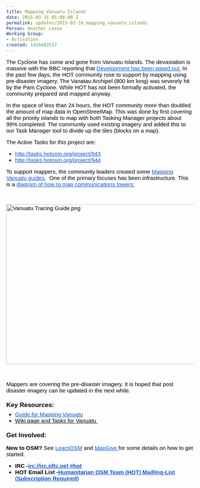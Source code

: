 ```yaml
---
title: Mapping Vanuatu Islands
date: 2015-03-16 05:08:00 Z
permalink: updates/2015-03-16_mapping_vanuatu_islands
Person: Heather Leson
Working Group:
- Activation
created: 1426482517
---
```


<p><span style="font-size: 15px; font-family: Arial; color: #000000; background-color: transparent; font-weight: normal; font-style: normal; font-variant: normal; text-decoration: none; vertical-align: baseline;">The Cyclone has come and gone from Vanuatu Islands. The devastation is massive with the BBC reporting that </span><a style="text-decoration: none;" href="http://www.bbc.com/news/world-asia-31866783"><span style="font-size: 15px; font-family: Arial; color: #1155cc; background-color: transparent; font-weight: normal; font-style: normal; font-variant: normal; text-decoration: underline; vertical-align: baseline;">Development has been wiped out.</span></a><span style="font-size: 15px; font-family: Arial; color: #000000; background-color: transparent; font-weight: normal; font-style: normal; font-variant: normal; text-decoration: none; vertical-align: baseline;"> In the past few days, the HOT community rose to support by mapping using pre-disaster imagery. The Vanatau Archipel (800 km long) was severely hit by the Pam Cyclone. While HOT has not been formally activated, the community prepared and mapped anyway. </span></p><p><span style="font-size: 15px; font-family: Arial; color: #000000; background-color: transparent; font-weight: normal; font-style: normal; font-variant: normal; text-decoration: none; vertical-align: baseline;">In the space of less than 24 hours, the HOT community more than doubled the amount of map data in OpenStreetMap. This was done by first covering all the priority islands to map with both Tasking Manager projects about 99% completed. The community used existing imagery and added this to our Task Manager tool to divide up the tiles (blocks on a map). </span></p><p><span style="font-size: 15px; font-family: Arial; color: #000000; background-color: transparent; font-weight: normal; font-style: normal; font-variant: normal; text-decoration: none; vertical-align: baseline;">The Active Tasks for this project are:</span></p><ul><li><a style="text-decoration: none;" href="http://tasks.hotosm.org/project/944"><span style="font-size: 15px; font-family: Arial; color: #1155cc; background-color: transparent; font-weight: normal; font-style: normal; font-variant: normal; text-decoration: underline; vertical-align: baseline;">http://tasks.hotosm.org/project/943</span></a></li><li><a style="text-decoration: none;" href="http://tasks.hotosm.org/project/944"><span style="font-size: 15px; font-family: Arial; color: #1155cc; background-color: transparent; font-weight: normal; font-style: normal; font-variant: normal; text-decoration: underline; vertical-align: baseline;">http://tasks.hotosm.org/project/944</span></a></li></ul><p><span style="font-size: 15px; font-family: Arial; color: #000000; background-color: transparent; font-weight: normal; font-style: normal; font-variant: normal; text-decoration: none; vertical-align: baseline;">To support mappers, the community leaders created some </span><a style="text-decoration: none;" href="http://hotosm.github.io/tracing-guides/guide/vanuatu.html"><span style="font-size: 15px; font-family: Arial; color: #1155cc; background-color: transparent; font-weight: normal; font-style: normal; font-variant: normal; text-decoration: underline; vertical-align: baseline;">Mapping Vanuatu guides</span></a><span style="font-size: 15px; font-family: Arial; color: #000000; background-color: transparent; font-weight: normal; font-style: normal; font-variant: normal; text-decoration: none; vertical-align: baseline;">. &nbsp;One of the primary focuses has been infrastructure. This is a </span><a style="text-decoration: none;" href="https://github.com/hotosm/tracing-guides/issues/30"><span style="font-size: 15px; font-family: Arial; color: #1155cc; background-color: transparent; font-weight: normal; font-style: normal; font-variant: normal; text-decoration: underline; vertical-align: baseline;">diagram of how to map communications towers:</span></a></p><p>&nbsp;</p><p><span style="font-size: 15px; font-family: Arial; color: #000000; background-color: transparent; font-weight: normal; font-style: normal; font-variant: normal; text-decoration: none; vertical-align: baseline;"><img style="border: none; transform: rotate(0.00rad); -webkit-transform: rotate(0.00rad);" src="https://cloud.githubusercontent.com/assets/22896/6657019/0984deaa-cb14-11e4-919c-2ef0eb0ff219.png" alt="Vanuatu Tracing Guide.png" height="429px;" width="624px;"></span></p><p>&nbsp;</p><p><span style="font-size: 15px; font-family: Arial; color: #000000; background-color: transparent; font-weight: normal; font-style: normal; font-variant: normal; text-decoration: none; vertical-align: baseline;">Mappers are covering the pre-disaster imagery. It is hoped that post disaster imagery can be updated in the next while. </span></p><h3 style="line-height: 1.38; margin-top: 14pt; margin-bottom: 4pt;" dir="ltr"><span style="font-size: 17px; font-family: Arial; color: #000000; background-color: transparent; font-weight: bold; font-style: normal; font-variant: normal; text-decoration: none; vertical-align: baseline;">Key Resources:</span></h3><ul style="margin-top: 0pt; margin-bottom: 0pt;"><li style="list-style-type: disc; font-size: 15px; font-family: Arial; color: #000000; background-color: transparent; font-weight: normal; font-style: normal; font-variant: normal; text-decoration: none; vertical-align: baseline;" dir="ltr"><a style="text-decoration: none;" href="http://hotosm.github.io/tracing-guides/guide/vanuatu.html"><span style="font-size: 15px; font-family: Arial; color: #1155cc; background-color: transparent; font-weight: normal; font-style: normal; font-variant: normal; text-decoration: underline; vertical-align: baseline;">Guide for Mapping Vanuatu </span></a></li><li style="list-style-type: disc; font-size: 15px; font-family: Arial; color: #000000; background-color: transparent; font-weight: normal; font-style: normal; font-variant: normal; text-decoration: none; vertical-align: baseline;" dir="ltr"><a href="http://wiki.openstreetmap.org/wiki/Vanuatu"><span style="font-size: 15px; font-family: Arial; color: #000000; background-color: transparent; font-weight: normal; font-style: normal; font-variant: normal; text-decoration: none; vertical-align: baseline;"> Wiki page and Tasks for Vanuatu&nbsp; </span></a></li></ul><h3 style="line-height: 1.38; margin-top: 14pt; margin-bottom: 4pt;" dir="ltr"><span style="font-size: 17px; font-family: Arial; color: #000000; background-color: transparent; font-weight: bold; font-style: normal; font-variant: normal; text-decoration: none; vertical-align: baseline;">Get Involved:</span></h3><p><span style="font-size: 15px; font-family: Arial; color: #000000; background-color: transparent; font-weight: bold; font-style: normal; font-variant: normal; text-decoration: none; vertical-align: baseline;">New to OSM?</span><span style="font-size: 15px; font-family: Arial; color: #000000; background-color: transparent; font-weight: normal; font-style: normal; font-variant: normal; text-decoration: none; vertical-align: baseline;"> See </span><a style="text-decoration: none;" href="http://learnosm.org/en/"><span style="font-size: 15px; font-family: Arial; color: #1155cc; background-color: transparent; font-weight: normal; font-style: normal; font-variant: normal; text-decoration: underline; vertical-align: baseline;">LearnOSM</span></a><span style="font-size: 15px; font-family: Arial; color: #000000; background-color: transparent; font-weight: normal; font-style: normal; font-variant: normal; text-decoration: none; vertical-align: baseline;"> and </span><a style="text-decoration: none;" href="http://mapgive.state.gov/"><span style="font-size: 15px; font-family: Arial; color: #1155cc; background-color: transparent; font-weight: normal; font-style: normal; font-variant: normal; text-decoration: underline; vertical-align: baseline;">MapGive </span></a><span style="font-size: 15px; font-family: Arial; color: #000000; background-color: transparent; font-weight: normal; font-style: normal; font-variant: normal; text-decoration: none; vertical-align: baseline;">for some details on how to get started.</span></p><ul style="margin-top: 0pt; margin-bottom: 0pt;"><li style="list-style-type: disc; font-size: 15px; font-family: Arial; color: #000000; background-color: transparent; font-weight: normal; font-style: normal; font-variant: normal; text-decoration: none; vertical-align: baseline;" dir="ltr"><span style="font-size: 15px; font-family: Arial; color: #000000; background-color: transparent; font-weight: bold; font-style: normal; font-variant: normal; text-decoration: none; vertical-align: baseline;">IRC -</span><a style="text-decoration: none;" href="https://kiwiirc.com/client/irc.oftc.net/hot"><span style="font-size: 15px; font-family: Arial; color: #1155cc; background-color: transparent; font-weight: bold; font-style: normal; font-variant: normal; text-decoration: underline; vertical-align: baseline;">irc://irc.oftc.net #hot</span></a></li><li style="list-style-type: disc; font-size: 15px; font-family: Arial; color: #000000; background-color: transparent; font-weight: normal; font-style: normal; font-variant: normal; text-decoration: none; vertical-align: baseline;" dir="ltr"><span style="font-size: 15px; font-family: Arial; color: #000000; background-color: transparent; font-weight: bold; font-style: normal; font-variant: normal; text-decoration: none; vertical-align: baseline;">HOT Email List -</span><a style="text-decoration: none;" href="https://lists.openstreetmap.org/listinfo/hot"><span style="font-size: 15px; font-family: Arial; color: #1155cc; background-color: transparent; font-weight: bold; font-style: normal; font-variant: normal; text-decoration: underline; vertical-align: baseline;">Humanitarian OSM Team (HOT) Mailling-List (Subscription Required)</span></a></li></ul><p>&nbsp;</p>
